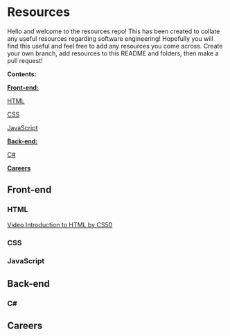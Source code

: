 # Resources
Hello and welcome to the resources repo! This has been created to collate any useful resources regarding software engineering! Hopefully you will find this useful and feel free to add any resources you come across. Create your own branch, add resources to this README and folders, then make a pull request!

**Contents:**

[**Front-end:**](https://github.com/cBridges851/Software-Development-Resources/tree/master#front-end)

[HTML](https://github.com/cBridges851/Software-Development-Resources/tree/master#html)

[CSS](https://github.com/cBridges851/Software-Development-Resources/tree/master#css)

[JavaScript](https://github.com/cBridges851/Software-Development-Resources/tree/master#css)

	
[**Back-end:**](https://github.com/cBridges851/Software-Development-Resources/tree/master#back-end)

[C#](https://github.com/cBridges851/Software-Development-Resources/tree/master#c)

	
[**Careers**](https://github.com/cBridges851/Software-Development-Resources/tree/master#careers)

## Front-end
### HTML
[Video Introduction to HTML by CS50](https://youtu.be/78wdlyzrKOA)
### CSS

### JavaScript

## Back-end
### C#

## Careers
